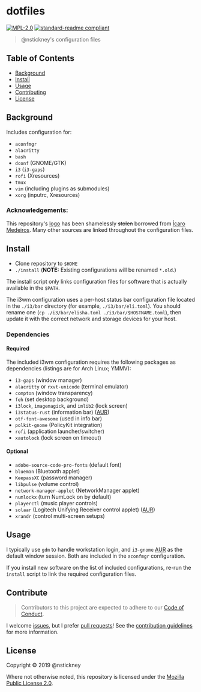 # dotfiles

[![MPL-2.0](https://img.shields.io/github/license/nstickney/dotfiles.svg)](LICENSE) [![standard-readme compliant](https://img.shields.io/badge/readme%20style-standard-brightgreen.svg)](https://github.com/RichardLitt/standard-readme)

> @nstickney's configuration files

## Table of Contents

- [Background](#background)
- [Install](#install)
- [Usage](#usage)
- [Contributing](#contributing)
- [License](#license)

## Background

Includes configuration for:
* `aconfmgr`
* `alacritty`
* `bash`
* `dconf` (GNOME/GTK)
* `i3` (`i3-gaps`)
* `rofi` (Xresources)
* `tmux`
* `vim` (including plugins as submodules)
* `xorg` (inputrc, Xresources)

### Acknowledgements:

This repository's [logo](logo.png) has been shamelessly ~~stolen~~ borrowed from [Ícaro Medeiros](https://dotfiles.zeef.com/icaro.medeiros). Many other sources are linked throughout the configuration files.


## Install

* Clone repository to `$HOME`
* `./install` (**NOTE:** Existing configurations will be renamed `*.old`.)

The install script only links configuration files for software that is actually available in the `$PATH`.

The i3wm configuration uses a per-host status bar configuration file located in the `./i3/bar` directory (for example, `./i3/bar/eli.toml`). You should rename one (`cp ./i3/bar/elisha.toml ./i3/bar/$HOSTNAME.toml`), then update it with the correct network and storage devices for your host.

### Dependencies

#### Required

The included i3wm configuration requires the following packages as dependencies (listings are for Arch Linux; YMMV):
* `i3-gaps` (window manager)
* `alacritty` or `rxvt-unicode` (terminal emulator)
* `compton` (window transparency)
* `feh` (set desktop background)
* `i3lock`, `imagemagick`, and `imlib2` (lock screen)
* `i3status-rust` (information bar) ([AUR](https://aur.archlinux.org/packages/i3status-rust/))
* `otf-font-awesome` (used in info bar)
* `polkit-gnome` (PolicyKit integration)
* `rofi` (application launcher/switcher)
* `xautolock` (lock screen on timeout)

#### Optional

* `adobe-source-code-pro-fonts` (default font)
* `blueman` (Bluetooth applet)
* `KeepassXC` (password manager)
* `libpulse` (volume control)
* `network-manager-applet` (NetworkManager applet)
* `numlockx` (turn NumLock on by default)
* `playerctl` (music player controls)
* `solaar` (Logitech Unifying Receiver control applet) ([AUR](https://aur.archlinux.org/packages/solaar/))
* `xrandr` (control multi-screen setups)

## Usage

I typically use `gdm` to handle workstation login, and `i3-gnome` [AUR](https://aur.archlinux.org/packages/i3-gnome/) as the default window session. Both are included in the `aconfmgr` configuration.

If you install new software on the list of included configurations, re-run the `install` script to link the required configuration files.

## Contribute

> Contributors to this project are expected to adhere to our [Code of Conduct](CODE_OF_CONDUCT.md "Code of Conduct").

I welcome [issues](docs/issue_template.md "Issue template"), but I prefer [pull requests](dosc/pull_request_template.md "Pull request template")! See the [contribution guidelines](docs/contributing.md "Contributing") for more information.

## License

Copyright &copy; 2019 @nstickney

Where not otherwise noted, this repository is licensed under the [Mozilla Public License 2.0](LICENSE).

